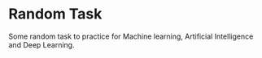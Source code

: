 # Random Task
Some random task to practice for Machine learning, Artificial Intelligence and Deep Learning.
